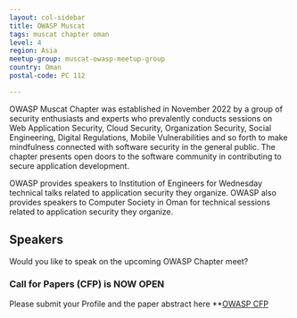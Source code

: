 ```yaml
---
layout: col-sidebar
title: OWASP Muscat
tags: muscat chapter oman
level: 4
region: Asia
meetup-group: muscat-owasp-meetup-group
country: Oman
postal-code: PC 112

---
```



OWASP Muscat Chapter was established in November 2022 by a group of security enthusiasts and experts who prevalently conducts sessions on Web Application Security, Cloud Security, Organization Security, Social Engineering, Digital Regulations, Mobile Vulnerabilities and so forth to make mindfulness connected with software security in the general public. The chapter presents open doors to the software community in contributing to secure application development.

OWASP provides speakers to Institution of Engineers for Wednesday technical talks related to application security they organize. OWASP also provides speakers to Computer Society in Oman for technical sessions related to application security they organize.

## Speakers

Would you like to speak on the upcoming OWASP Chapter meet?

### Call for Papers (CFP) is NOW OPEN

Please submit your Profile and the paper abstract here **[OWASP CFP](mailto:ananthakrishnan.krishnakumarsreeja@owasp.org)
